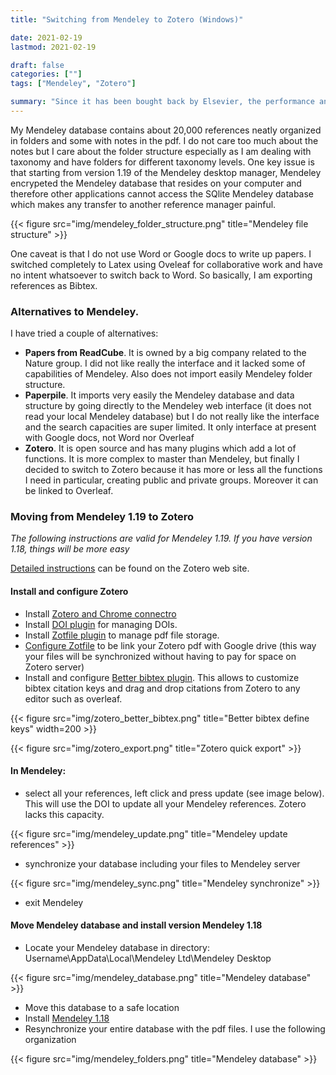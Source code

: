 ```yaml
---
title: "Switching from Mendeley to Zotero (Windows)"

date: 2021-02-19
lastmod: 2021-02-19

draft: false
categories: [""]
tags: ["Mendeley", "Zotero"]

summary: "Since it has been bought back by Elsevier, the performance and capabilities of Mendeley have been going down.  Last straw is the abandon of pad supports (Android, Apple) since March 15 2021. So it is really time to move to something else."
---
```


My Mendeley database contains about 20,000 references neatly organized in folders and some with notes in the pdf. I do not care too much about the notes but I care about the folder structure especially as I am dealing with taxonomy and have folders for different taxonomy levels.  One key issue is that starting from version 1.19 of the Mendeley desktop manager, Mendeley encrypeted the Mendeley database that resides on your computer and therefore other applications cannot access the SQlite Mendeley database which makes any transfer to another reference manager painful.


{{< figure src="img/mendeley_folder_structure.png" title="Mendeley file structure" >}}

One caveat is that I do not use Word or Google docs to write up papers.  I switched completely to Latex using Oveleaf for collaborative work and have no intent whatsoever to switch back to Word.  So basically, I am exporting references as Bibtex.  

### Alternatives to Mendeley.

I have tried a couple of alternatives:

* **Papers from ReadCube**.  It is owned by a big company related to the Nature group.  I did not like really the interface and it lacked some of capabilities of Mendeley.  Also does not import easily Mendeley folder structure.
* **Paperpile**.  It imports very easily the Mendeley database and data structure by going directly to the Mendeley web interface (it does not read your local Mendeley database) but I do not really like the interface and the search capacities are super limited. It only interface at present with Google docs, not Word nor Overleaf
* **Zotero**. It is open source and has many plugins which add a lot of functions.  It is more complex to master than Mendeley, but finally I decided to switch to Zotero because it has more or less all the functions I need in particular, creating public and private groups.  Moreover it can be linked to Overleaf.

### Moving from Mendeley 1.19 to Zotero

_The following instructions are valid for Mendeley 1.19.  If you have version 1.18, things will be more easy_

[Detailed instructions](https://www.zotero.org/support/kb/mendeley_import) can be found on the Zotero web site.

#### Install and configure Zotero
* Install [Zotero and Chrome connectro](https://www.zotero.org/download/)
* Install [DOI plugin](https://github.com/bwiernik/zotero-shortdoi) for managing DOIs.
* Install [Zotfile plugin](http://zotfile.com/) to manage pdf file storage.
* [Configure Zotfile](https://tomsaunders.co.nz/zotero-with-google-drive/#:~:text=Head%20over%20to%20Google%20Drive,to%20be%20on%20your%20PC.) to be link your Zotero pdf with Google drive (this way your files will be synchronized without having to pay for space on Zotero server)
* Install and configure [Better bibtex plugin](https://retorque.re/zotero-better-bibtex/). This allows to customize bibtex citation keys and drag and drop citations from Zotero to any editor such as overleaf.

{{< figure src="img/zotero_better_bibtex.png" title="Better bibtex define keys" width=200 >}}

{{< figure src="img/zotero_export.png" title="Zotero quick export" >}}

#### In Mendeley:

* select all your references, left click and press update (see image below). This will use the DOI to update all your Mendeley references.  Zotero lacks this capacity.

{{< figure src="img/mendeley_update.png" title="Mendeley update references" >}}

* synchronize your database including your files to Mendeley server

{{< figure src="img/mendeley_sync.png" title="Mendeley synchronize" >}}

* exit Mendeley

#### Move Mendeley database and install version Mendeley 1.18

* Locate your Mendeley database in directory: Username\AppData\Local\Mendeley Ltd\Mendeley Desktop

{{< figure src="img/mendeley_database.png" title="Mendeley database" >}}

* Move this database to a safe location
* Install [Mendeley 1.18](https://www.zotero.org/support/kb/mendeley_import)
* Resynchronize your entire database with the pdf files. I use the following organization

{{< figure src="img/mendeley_folders.png" title="Mendeley database" >}}